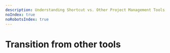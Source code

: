 ```yaml
---
description: Understanding Shortcut vs. Other Project Management Tools
noIndex: true
noRobotsIndex: true
---
```


# Transition from other tools


